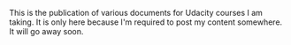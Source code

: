 This is the publication of various documents for Udacity courses I am taking.
It is only here because I'm required to post my content somewhere.
It will go away soon.
